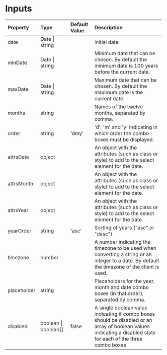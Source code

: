 # Inputs

| Property        | Type        | Default Value | Description                                                                                                     |
|:----------------|:------------|:--------------|:----------------------------------------------------------------------------------------------------------------|
| date         | Date &#124; string    |  | Initial date |
| minDate         | Date &#124; string  |               | Minimum date that can be chosen. By default the minimum date is 100 years before the current date.
| maxDate         | Date &#124; string  |               | Maximum date that can be chosen. By default the maximum date is the current date.
| months          | string      |               | Names of the twelve months, separated by comma.
| order    | string      | 'dmy'   | 'd', 'm' and 'y' indicating in which order the combo boxes must be displayed. 
| attrsDate      | object     | | An object with the attributes (such as class or style) to add to the select element for the date.
| attrsMonth      | object     | | An object with the attributes (such as class or style) to add to the select element for the date.
| attrsYear      | object     | | An object with the attributes (such as class or style) to add to the select element for the date.
| yearOrder        | string     | 'asc'         | Sorting of years ("asc" or "desc")
| timezone        | number     | | A number indicating the timezone to be used when converting a string or an integer to a date. By default the timezone of the client is used.
| placeholder        | string     | | Placeholders for the year, month and date combo boxes (in that order), separated by comma.
| disabled        | boolean &#124; boolean[] | false | A single boolean value indicating if combo boxes should be disabled or an array of boolean values indicating a disabled state for each of the three combo boxes

